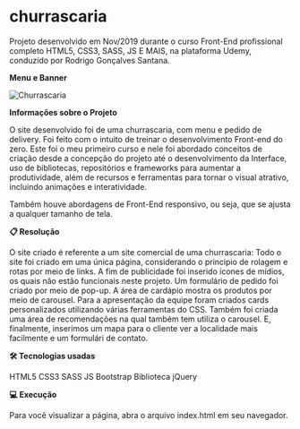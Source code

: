 # churrascaria
Projeto desenvolvido em Nov/2019 durante o curso Front-End profissional completo HTML5, CSS3, SASS, JS E MAIS, na plataforma Udemy, conduzido por Rodrigo Gonçalves Santana. 



**Menu e Banner**

![Churrascaria](https://user-images.githubusercontent.com/56925045/117476611-6f464080-af33-11eb-89c8-9b35ee2f219c.png)


**Informações sobre o Projeto**

O site desenvolvido foi de uma churrascaria, com menu e pedido de delivery. Foi feito com o intuito de treinar o desenvolvimento Front-end do zero. Este foi o meu primeiro curso e nele foi abordado conceitos de criação 
desde a concepção do projeto até o desenvolvimento da Interface, uso de bibliotecas, repositórios e frameworks para aumentar a produtividade, além de 
recursos e ferramentas para tornar o visual atrativo, incluindo animações e interatividade. 

Também houve abordagens de Front-End responsivo, ou seja, que se ajusta a qualquer tamanho de tela. 


**📋  Resolução**

O site criado é referente a um site comercial de uma churrascaria: 
  Todo o site foi criado em uma única página, considerando o principio de rolagem e rotas por meio de links. 
  A fim de publicidade foi inserido ícones de mídios, os quais não estão funcionais neste projeto. 
  Um formulário de pedido foi criado por meio de pop-up. 
  A área de cardápio mostra os produtos por meio de carousel. 
  Para a apresentação da equipe foram criados cards personalizados utilizando várias ferramentas do CSS. 
  Também foi criada uma área de recomendações na qual também tem utiliza o carousel. 
  E, finalmente, inserimos um mapa para o cliente ver a localidade mais facilmente e um formulári de contato. 


**🛠️  Tecnologias usadas** 

HTML5
CSS3
SASS
JS
Bootstrap
Biblioteca jQuery


**💻  Execução** 

Para você visualizar a página, abra o arquivo index.html em seu navegador.





